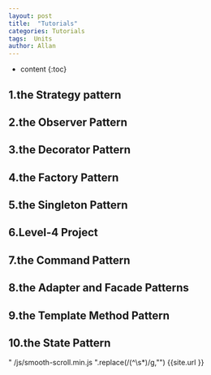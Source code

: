 ```yaml
---
layout: post
title:  "Tutorials"
categories: Tutorials
tags:  Units  
author: Allan
---
```


* content
{:toc}

## 1.the Strategy pattern
## 2.the Observer Pattern
## 3.the Decorator Pattern
## 4.the Factory Pattern
## 5.the Singleton Pattern
## 6.Level-4 Project
## 7.the Command Pattern
## 8.the Adapter and Facade Patterns
## 9.the Template Method Pattern
## 10.the State Pattern
<!-- <script "{{ " /js/smooth-scroll.min.js "  | prepend: site.baseurl}}".replace(/(^\s*)/g,"") ></script> -->
" /js/smooth-scroll.min.js ".replace(/(^\s*)/g,"")
{{site.url }}
